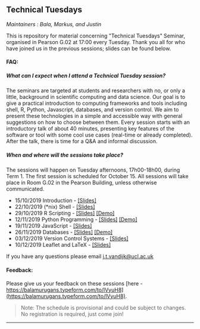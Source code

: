 ## Technical Tuesdays

_Maintainers : Bala, Markus, and Justin_

This is repository for material concerning "Technical Tuesdays" Seminar, organised in Pearson G.02 at 17:00 every Tuesday. 
Thank you all for who have joined us in the previous sessions; slides can be found below.

#### FAQ:

##### What can I expect when I attend a Technical Tuesday session?

The seminars are targeted at students and researchers with no, or only a little, background in scientific computing and data science. Our goal is to give a practical introduction to computing frameworks and tools including shell, R, Python, Javascript, databases, and version control. We aim to present these technologies in a simple and accessible way with general suggestions on how to choose between them. Every session starts with an introductory talk of about 40 minutes, presenting key features of the software or tool with some cool use cases (real-time or already completed). After the talk, there is time for a Q&A and informal discussion. 

##### When and where will the sessions take place?

The sessions will happen on Tuesday afternoons, 17h00-18h00, during Term 1. The first session is scheduled for October 15. All sessions will take place in Room G.02 in the Pearson Building, unless otherwise communicated.

 - 15/10/2019 Introduction - [\[Slides\]](https://github.com/jtvandijk/TechnicalTuesdays/raw/master/00_introduction_to_computing.pdf)
 - 22/10/2019 (*nix) Shell - [\[Slides\]](https://github.com/jtvandijk/TechnicalTuesdays/raw/master/01_unix_shell.pdf)
 - 29/10/2019 R Scripting - [\[Slides\]](https://github.com/jtvandijk/TechnicalTuesdays/raw/master/02_r_scripting.pdf) [\[Demo\]](https://github.com/jtvandijk/TechnicalTuesdays/blob/master/02_r_scripting.R)
 - 12/11/2019 Python Programming - [\[Slides\]](https://github.com/jtvandijk/TechnicalTuesdays/raw/master/03_python_programming.pdf) [\[Demo\]](https://github.com/jtvandijk/TechnicalTuesdays/blob/master/03_python_programming.ipynb)
 - 19/11/2019 JavaScript - [\[Slides\]](https://github.com/jtvandijk/TechnicalTuesdays/raw/master/04_javascript.pdf)
 - 26/11/2019 Databases - [\[Slides\]](https://github.com/jtvandijk/TechnicalTuesdays/raw/master/05_databases.pdf) [\[Demo\]](https://github.com/jtvandijk/TechnicalTuesdays/blob/master/05_databases.sql)
 - 03/12/2019 Version Control Systems - [\[Slides\]](https://github.com/jtvandijk/TechnicalTuesdays/raw/master/06_git.pdf)
 - 10/12/2019 Leaflet and LaTeX - [\[Slides\]](https://github.com/jtvandijk/TechnicalTuesdays/raw/master/07_leaflet.pdf)
 
If you have any questions please email [j.t.vandijk@ucl.ac.uk](mailto:j.t.vandijk@ucl.ac.uk)

#### Feedback:

Please give us your feedback on these sessions [here - https://balamurugans.typeform.com/to/lVyuH8](https://balamurugans.typeform.com/to/lVyuH8).

> Note: The schedule is provisional and could be subject to changes.
> No registration is required, just come join!

---
